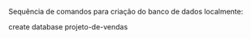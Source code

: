 Sequência de comandos para criação do banco de dados localmente:

create database projeto-de-vendas
